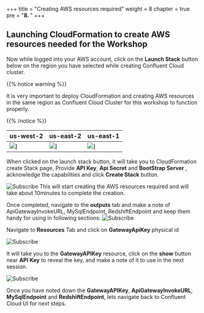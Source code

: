 +++
title = "Creating AWS resources required"
weight = 8
chapter = true
pre = "<b>8. </b>"
+++

## Launching CloudFormation to create AWS resources needed for the Workshop

Now while logged into your AWS account, click on the **Launch Stack** button below on the region you have selected while creating Confluent Cloud cluster.

{{% notice warning %}}
<p style='text-align: left;'>
It is very important to deploy CloudFormation and creating AWS resources in the same region as Confluent Cloud Cluster for this workshop to function properly.
</p>
{{% /notice %}}

|            us-west-2                |            us-east-2                |          us-east-1            |
| ----------------------------------- | ----------------------------------- | ----------------------------- |
| [![I](/images/cft/ls.png)](https://console.aws.amazon.com/cloudformation/home?region=us-west-2#/stacks/create/review?stackName=ConfluentWorkshop&templateURL=https://confluent-demo-cf-templates.s3.amazonaws.com/ConfluentWorkshop-west2.json)   | [![I](/images/cft/ls.png)](https://console.aws.amazon.com/cloudformation/home?region=us-east-2#/stacks/create/review?stackName=ConfluentWorkshop&templateURL=https://confluent-demo-cf-templates.s3.amazonaws.com/ConfluentWorkshop-east2.json)     |[![I](/images/cft/ls.png)](https://console.aws.amazon.com/cloudformation/home?region=us-east-1#/stacks/create/review?stackName=ConfluentWorkshop&templateURL=https://confluent-demo-cf-templates.s3.amazonaws.com/ConfluentWorkshop-east1.json)|

When clicked on the launch stack button, it will take you to CloudFormation create Stack page, Provide **API Key**, **Api Secret** and **BootStrap Server** , acknowledge the capabilities and click **Create Stack** button.  

![Subscribe](/images/cft/1.png)
This will start creating the AWS resources required and will take about 10minutes to complete the creation. 

Once completed, navigate to the **outputs** tab and make a note of ApiGatewayInvokeURL, MySqlEndpoint, RedshiftEndpoint and keep them handy for using in following sections: 
![Subscribe](/images/cft/2.png)

Navigate to **Resources** Tab and click on **GatewayApiKey** physical id

![Subscribe](/images/cft/3.png)

It will take you to the **GatewayAPIKey** resource, click on the **show** button near **API Key** to reveal the key, and make a note of it to use in the next session. 

![Subscribe](/images/cft/4.png)

Once you have noted down the **GatewayAPIKey**, **ApiGatewayInvokeURL**, **MySqlEndpoint** and **RedshiftEndpoint**, lets navigate back to Confluent Cloud UI for next steps.
